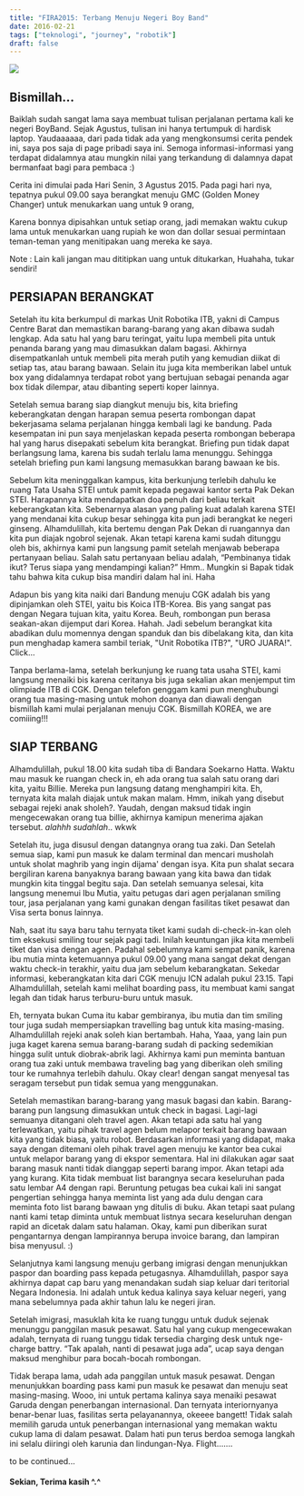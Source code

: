 ```yaml
---
title: "FIRA2015: Terbang Menuju Negeri Boy Band"
date: 2016-02-21
tags: ["teknologi", "journey", "robotik"]
draft: false
---
```

<div class="text-center">
	<img src="/img/fira1.jpg">
</div>

## Bismillah...

Baiklah sudah sangat lama saya membuat tulisan perjalanan pertama kali ke negeri BoyBand. Sejak Agustus, tulisan ini hanya tertumpuk di hardisk laptop. Yaudaaaaaa, dari pada tidak ada yang mengkonsumsi cerita pendek ini, saya pos saja di page pribadi saya ini. Semoga informasi-informasi yang terdapat didalamnya atau mungkin nilai yang terkandung di dalamnya dapat bermanfaat bagi para pembaca :)

Cerita ini dimulai pada Hari Senin, 3 Agustus 2015. Pada pagi hari nya, tepatnya pukul 09.00 saya berangkat menuju GMC (Golden Money Changer) untuk menukarkan uang untuk 9 orang,

Karena bonnya dipisahkan untuk setiap orang, jadi memakan waktu cukup lama untuk menukarkan uang rupiah ke won dan dollar sesuai permintaan teman-teman yang menitipakan uang mereka ke saya.

Note : Lain kali jangan mau dititipkan uang untuk ditukarkan, Huahaha, tukar sendiri!

## PERSIAPAN BERANGKAT

Setelah itu kita berkumpul di markas Unit Robotika ITB, yakni di Campus Centre Barat dan memastikan barang-barang yang akan dibawa sudah lengkap. Ada satu hal yang baru teringat, yaitu lupa membeli pita untuk penanda barang yang mau dimasukkan dalam bagasi. Akhirnya disempatkanlah untuk membeli pita merah putih yang kemudian diikat di setiap tas, atau barang bawaan. Selain itu juga kita memberikan label untuk box yang didalamnya terdapat robot yang bertujuan sebagai penanda agar box tidak dilempar, atau dibanting seperti koper lainnya.

Setelah semua barang siap diangkut menuju bis, kita briefing keberangkatan dengan harapan semua peserta rombongan dapat bekerjasama selama perjalanan hingga kembali lagi ke bandung. Pada kesempatan ini pun saya menjelaskan kepada peserta rombongan beberapa hal yang harus disepakati sebelum kita berangkat. Briefing pun tidak dapat berlangsung lama, karena bis sudah terlalu lama menunggu. Sehingga setelah briefing pun kami langsung memasukkan barang bawaan ke bis.

Sebelum kita meninggalkan kampus, kita berkunjung terlebih dahulu ke ruang Tata Usaha STEI untuk pamit kepada pegawai kantor serta Pak Dekan STEI. Harapannya kita mendapatkan doa penuh dari beliau terkait keberangkatan kita. Sebenarnya alasan yang paling kuat adalah karena STEI yang mendanai kita cukup besar sehingga kita pun jadi berangkat ke negeri ginseng. Alhamdulillah, kita bertemu dengan Pak Dekan di ruangannya dan kita pun diajak ngobrol sejenak. Akan tetapi karena kami sudah ditunggu oleh bis, akhirnya kami pun langsung pamit setelah menjawab beberapa pertanyaan beliau. Salah satu pertanyaan beliau adalah, “Pembinanya tidak ikut? Terus siapa yang mendampingi kalian?” Hmm.. Mungkin si Bapak tidak tahu bahwa kita cukup bisa mandiri dalam hal ini. Haha

Adapun bis yang kita naiki dari Bandung menuju CGK adalah bis yang dipinjamkan oleh STEI, yaitu bis Koica ITB-Korea. Bis yang sangat pas dengan Negara tujuan kita, yaitu Korea. Beuh, rombongan pun berasa seakan-akan dijemput dari Korea. Hahah. Jadi sebelum berangkat kita abadikan dulu momennya dengan spanduk dan bis dibelakang kita, dan kita pun menghadap kamera sambil teriak, "Unit Robotika ITB?", "URO JUARA!". Click...



Tanpa berlama-lama, setelah berkunjung ke ruang tata usaha STEI, kami langsung menaiki bis karena ceritanya bis juga sekalian akan menjemput tim olimpiade ITB di CGK. Dengan telefon genggam kami pun menghubungi orang tua masing-masing untuk mohon doanya dan diawali dengan bismillah kami mulai perjalanan menuju CGK. Bismillah KOREA, we are comiiing!!!

## SIAP TERBANG

Alhamdulillah, pukul 18.00 kita sudah tiba di Bandara Soekarno Hatta. Waktu mau masuk ke ruangan check in, eh ada orang tua salah satu orang dari kita, yaitu Billie. Mereka pun langsung datang menghampiri kita. Eh, ternyata kita malah diajak untuk makan malam. Hmm, inikah yang disebut sebagai rejeki anak sholeh?. Yaudah, dengan maksud tidak ingin mengecewakan orang tua billie, akhirnya kamipun menerima ajakan tersebut. *alahhh sudahlah*.. wkwk

Setelah itu, juga disusul dengan datangnya orang tua zaki. Dan Setelah semua siap, kami pun masuk ke dalam terminal dan mencari musholah untuk sholat maghrib yang ingin dijama' dengan isya. Kita pun shalat secara bergiliran karena banyaknya barang bawaan yang kita bawa dan tidak mungkin kita tinggal begitu saja. Dan setelah semuanya selesai, kita langsung menemui Ibu Mutia, yaitu petugas dari agen perjalanan smiling tour, jasa perjalanan yang kami gunakan dengan fasilitas tiket pesawat dan Visa serta bonus lainnya.

Nah, saat itu saya baru tahu ternyata tiket kami sudah di-check-in-kan oleh tim eksekusi smiling tour sejak pagi tadi. Inilah keuntungan jika kita membeli tiket dan visa dengan agen. Padahal sebelumnya kami sempat panik, karena ibu mutia minta ketemuannya pukul 09.00 yang mana sangat dekat dengan waktu check-in terakhir, yaitu dua jam sebelum kebarangkatan. Sekedar informasi, keberangkatan kita dari CGK menuju ICN adalah pukul 23.15. Tapi Alhamdulillah, setelah kami melihat boarding pass, itu membuat kami sangat legah dan tidak harus terburu-buru untuk masuk.

Eh, ternyata bukan Cuma itu kabar gembiranya, ibu mutia dan tim smiling tour juga sudah mempersiapkan travelling bag untuk kita masing-masing. Alhamdulillah rejeki anak soleh kian bertambah. Haha, Yaaa, yang lain pun juga kaget karena semua barang-barang sudah di packing sedemikian hingga sulit untuk diobrak-abrik lagi. Akhirnya kami pun meminta bantuan orang tua zaki untuk membawa traveling bag yang diberikan oleh smiling tour ke rumahnya terlebih dahulu. Okay clear! dengan sangat menyesal tas seragam tersebut pun tidak semua yang menggunakan.

Setelah memastikan barang-barang yang masuk bagasi dan kabin. Barang-barang pun langsung dimasukkan untuk check in bagasi. Lagi-lagi semuanya ditangani oleh travel agen. Akan tetapi ada satu hal yang terlewatkan, yaitu pihak travel agen belum melapor terkait barang bawaan kita yang tidak biasa, yaitu robot. Berdasarkan informasi yang didapat, maka saya dengan ditemani oleh pihak travel agen menuju ke kantor bea cukai untuk melapor barang yang di ekspor sementara. Hal ini dilakukan agar saat barang masuk nanti tidak dianggap seperti barang impor. Akan tetapi ada yang kurang. Kita tidak membuat list barangnya secara keseluruhan pada satu lembar A4 dengan rapi. Beruntung petugas bea cukai kali ini sangat pengertian sehingga hanya meminta list yang ada dulu dengan cara meminta foto list barang bawaan yng ditulis di buku. Akan tetapi saat pulang nanti kami tetap diminta untuk membuat listnya secara keseluruhan dengan rapid an dicetak dalam satu halaman. Okay, kami pun diberikan surat pengantarnya dengan lampirannya berupa invoice barang, dan lampiran bisa menyusul. :)

Selanjutnya kami langsung menuju gerbang imigrasi dengan menunjukkan paspor dan boarding pass kepada petugasnya. Alhamdulillah, paspor saya akhirnya dapat cap baru yang menandakan sudah siap keluar dari teritorial Negara Indonesia. Ini adalah untuk kedua kalinya saya keluar negeri, yang mana sebelumnya pada akhir tahun lalu ke negeri jiran.

Setelah imigrasi, masuklah kita ke ruang tunggu untuk duduk sejenak menunggu panggilan masuk pesawat. Satu hal yang cukup mengecewakan adalah, ternyata di ruang tunggu tidak tersedia charging desk untuk nge-charge battry. “Tak apalah, nanti di pesawat juga ada”, ucap saya dengan maksud menghibur para bocah-bocah rombongan.

Tidak berapa lama, udah ada panggilan untuk masuk pesawat. Dengan menunjukkan boarding pass kami pun masuk ke pesawat dan menuju seat masing-masing. Wooo, ini untuk pertama kalinya saya menaiki pesawat Garuda dengan penerbangan internasional. Dan ternyata interiornyanya benar-benar luas, fasilitas serta pelayanannya, okeeee bangett! Tidak salah memilih garuda untuk penerbangan internasional yang memakan waktu cukup lama di dalam pesawat. Dalam hati pun terus berdoa semoga langkah ini selalu diiringi oleh karunia dan lindungan-Nya. Flight.......

to be continued...
#### Sekian, Terima kasih ^.^